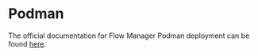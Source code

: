 # Podman

The official documentation for Flow Manager Podman deployment can be found [here](https://docs.axway.com/bundle/FlowManager_20_allOS_en_HTML5/page/podman_deployment.html).